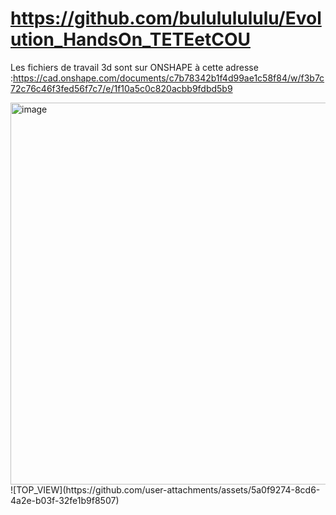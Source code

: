 # https://github.com/bulululululu/Evolution_HandsOn_TETEetCOU
Les fichiers de travail 3d sont sur ONSHAPE à cette adresse :https://cad.onshape.com/documents/c7b78342b1f4d99ae1c58f84/w/f3b7c72c76c46f3fed56f7c7/e/1f10a5c0c820acbb9fdbd5b9

<img width="611" alt="image" src="https://github.com/user-attachments/assets/c0f6b754-b611-414d-a05e-37aa19efa0f1" />
![TOP_VIEW](https://github.com/user-attachments/assets/5a0f9274-8cd6-4a2e-b03f-32fe1b9f8507)

